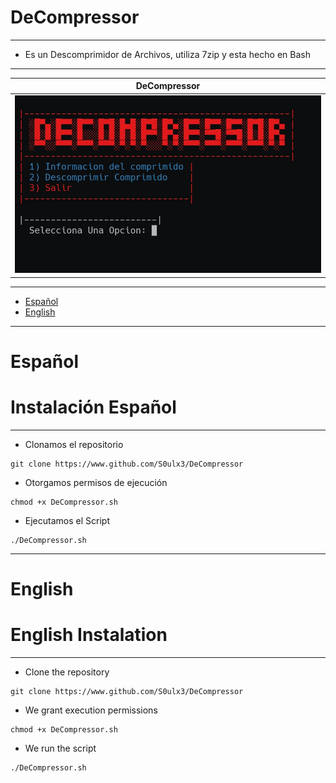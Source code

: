 # DeCompressor
--------------
- Es un Descomprimidor de Archivos, utiliza 7zip y esta hecho en Bash
--------------------------------------------------

| DeCompressor |
| ------- |
|![f](https://github.com/S0ulx3/DeCompressor/blob/main/DeCompressor.jpg)

--------------------------------------------------

- [Español](#español)
- [English](#english)

--------------------------------------------------
# Español
# Instalación Español
---------------------

- Clonamos el repositorio
```
git clone https://www.github.com/S0ulx3/DeCompressor
```
- Otorgamos permisos de ejecución
```
chmod +x DeCompressor.sh
```
- Ejecutamos el Script
```
./DeCompressor.sh
```
------------------------------------------------------------------------------------------------------------------------------------------------------
# English
# English Instalation
---------------------

- Clone the repository
```
git clone https://www.github.com/S0ulx3/DeCompressor
```
- We grant execution permissions 
```
chmod +x DeCompressor.sh
```
- We run the script 
```
./DeCompressor.sh
```
